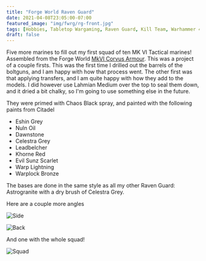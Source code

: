 ```yaml
---
title: "Forge World Raven Guard"
date: 2021-04-08T23:05:00-07:00
featured_image: "img/fwrg/rg-front.jpg"
tags: [Hobbies, Tabletop Wargaming, Raven Guard, Kill Team, Warhammer 40k]
draft: false
---
```


Five more marines to fill out my first squad of ten MK VI Tactical marines!
Assembled from the Forge World [MkVI Corvus Armour](https://www.forgeworld.co.uk/en-US/Legion-MkVI-Corvus-Armour-2016).
This was a project of a couple firsts. This was the first time I drilled out the
barrels of the boltguns, and I am happy with how that process went. The other first
was that applying transfers, and I am quite happy with how they add to the models.
I did however use Lahmian Medium over the top to seal them down, and it
dried a bit chalky, so I'm going to use something else in the future.

They were primed with Chaos Black spray, and painted with the following paints from Citadel

- Eshin Grey
- Nuln Oil
- Dawnstone
- Celestra Grey
- Leadbelcher
- Khorne Red
- Evil Sunz Scarlet
- Warp Lightning
- Warplock Bronze

The bases are done in the same style as all my other Raven Guard: Astrogranite with
a dry brush of Celestra Grey.

Here are a couple more angles

![Side](/img/fwrg/rg-side.jpg)

![Back](/img/fwrg/rg-back.jpg)

And one with the whole squad!

![Squad](/img/fwrg/squad.jpg)
